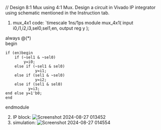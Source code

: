 // Design 8:1 Mux using 4:1 Mux. Design a circuit in Vivado IP integrator using schematic mentioned in the Instruction tab.

1) mux_4x1 code:
   `timescale 1ns/1ps 
module mux_4x1( 
    input i0,i1,i2,i3,sel0,sel1,en, 
    output reg y 
    );

always @(*)    
    begin
    
    if (en)begin
        if (~sel1 & ~sel0)
            y=i0;
        else if (~sel1 & sel0)
                 y=i1; 
        else if (sel1 & ~sel0)
                 y=i2;
        else if (sel1 & sel0)
              y=i3;
    end else y=1'b0;
    end
endmodule

2) IP block:
   ![Screenshot 2024-08-27 013452](https://github.com/user-attachments/assets/97f1a26d-afd2-4f2b-a5f2-db97ac6a9c94)
3) simulation:
   ![Screenshot 2024-08-27 014554](https://github.com/user-attachments/assets/edd1706b-793b-4164-bec3-db9691626c1e)

